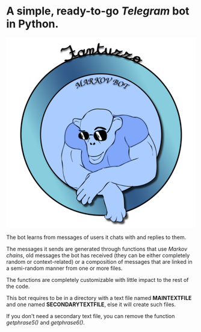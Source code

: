 # A simple, ready-to-go *Telegram* bot in Python.

![](fantuzzo_logo.svg)

The bot learns from messages of users it chats with and replies to them.

 The messages it sends are generated through functions that use *Markov chains*, old messages the bot has received (they can be either completely random or context-related) or a composition of messages that are linked in a semi-random manner from one or more files.

The functions are completely customizable with little impact to the rest of the code.

This bot requires to be in a directory with a text file named **MAINTEXTFILE** and one named **SECONDARYTEXTFILE**, else it will create such files.

If you don't need a secondary text file, you can remove the function *getphrase5()* and *getphrase6()*.
